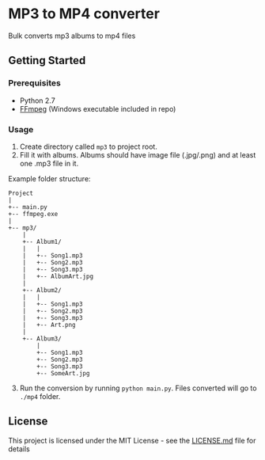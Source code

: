 # MP3 to MP4 converter

Bulk converts mp3 albums to mp4 files

## Getting Started

### Prerequisites

* Python 2.7
* [FFmpeg](https://www.ffmpeg.org/) (Windows executable included in repo)

### Usage

1. Create directory called `mp3` to project root.
2. Fill it with albums. Albums should have image file (.jpg/.png) and at least one .mp3 file in it.

Example folder structure:

```
Project
|
+-- main.py
+-- ffmpeg.exe
|
+-- mp3/
    |
    +-- Album1/
    |   |
    |   +-- Song1.mp3
    |   +-- Song2.mp3
    |   +-- Song3.mp3
    |   +-- AlbumArt.jpg
    |
    +-- Album2/
    |   |
    |   +-- Song1.mp3
    |   +-- Song2.mp3
    |   +-- Song3.mp3
    |   +-- Art.png
    |
    +-- Album3/
        |
        +-- Song1.mp3
        +-- Song2.mp3
        +-- Song3.mp3
        +-- SomeArt.jpg
```

3. Run the conversion by running `python main.py`. Files converted will go to `./mp4` folder.

## License

This project is licensed under the MIT License - see the [LICENSE.md](LICENSE.md) file for details
